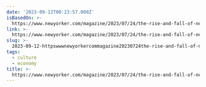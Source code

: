```yaml
---
date: '2023-09-13T00:23:57.000Z'
isBasedOn: >-
  https://www.newyorker.com/magazine/2023/07/24/the-rise-and-fall-of-neoliberalism
link: >-
  https://www.newyorker.com/magazine/2023/07/24/the-rise-and-fall-of-neoliberalism
slug: >-
  2023-09-12-httpswwwnewyorkercommagazine20230724the-rise-and-fall-of-neoliberalism
tags:
  - culture
  - economy
title: >-
  https://www.newyorker.com/magazine/2023/07/24/the-rise-and-fall-of-neoliberalism
---
```



